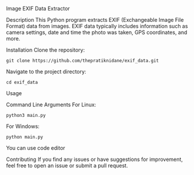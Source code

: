 Image EXIF Data Extractor

Description
This Python program extracts EXIF (Exchangeable Image File Format) data from images. EXIF data typically includes information such as camera settings, date and time the photo was taken, GPS coordinates, and more.


Installation
Clone the repository:

	git clone https://github.com/thepratiknidane/exif_data.git


Navigate to the project directory:

	cd exif_data

Usage

Command Line Arguments
For Linux:

	python3 main.py

For Windows:

	python main.py

You can use code editor

Contributing
If you find any issues or have suggestions for improvement, feel free to open an issue or submit a pull request.
